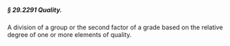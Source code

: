 ##### § 29.2291 Quality. #####

A division of a group or the second factor of a grade based on the relative degree of one or more elements of quality.